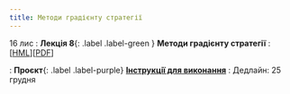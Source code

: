 ```yaml
---
title: Методи градієнту стратегії
---
```


16 лис
: **Лекція 8**{: .label .label-green } **Методи градієнту стратегії**
  :  [[HML](https://ykochura.github.io/rl-kpi/?p=lecture8.md#1)][[PDF](https://ykochura.github.io/rl-kpi/pdf/lecture8.pdf)]


: **Проєкт**{: .label .label-purple} [**Інструкцiї для виконання**](https://ykochura.github.io/rl-kpi/practice/project.pdf)
  : Дедлайн: 25 грудня